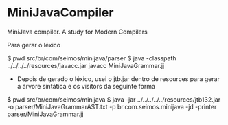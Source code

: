 MiniJavaCompiler
================

MiniJava compiler. A study for Modern Compilers

Para gerar o léxico

$ pwd
src/br/com/seimos/minijava/parser
$ java -classpath ../../../../resources/javacc.jar javacc MiniJavaGrammar.jj 

- Depois de gerado o léxico, usei o jtb.jar dentro de resources para gerar a árvore sintática e os visitors da seguinte forma


$ pwd
src/br/com/seimos/minijava
$ java -jar ../../../../../resources/jtb132.jar -o parser/MiniJavaGrammarAST.txt -p br.com.seimos.minijava -jd -printer parser/MiniJavaGrammar.jj 
